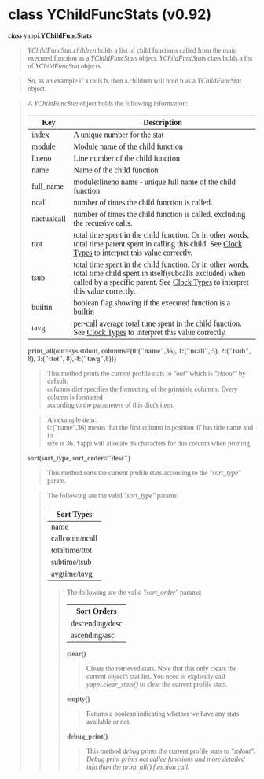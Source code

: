 # class YChildFuncStats (v0.92) #

<font face='Consolas'>

<b><i>class</i></b> yappi.<b>YChildFuncStats</b>

<blockquote><i>YChildFuncStat.children</i> holds a list of child functions called from the main executed function as a <i>YChildFuncStats</i> object. <i>YChildFuncStats</i> class holds a list of <i>YChildFuncStat</i> objects.</blockquote>

<blockquote>So, as an example if a calls b, then a.children will hold b as a <i>YChildFuncStat</i> object.</blockquote>

<blockquote>A <i>YChildFuncStat</i> object holds the following information:<br>
<table><thead><th> <b>Key</b> </th><th> <b>Description</b> </th></thead><tbody>
<tr><td> index </td><td> A unique number for the stat </td></tr>
<tr><td> module </td><td> Module name of the child function </td></tr>
<tr><td> lineno </td><td> Line number of the child function </td></tr>
<tr><td> name </td><td> Name of the child function </td></tr>
<tr><td> full_name </td><td> module:lineno name - unique full name of the child function </td></tr>
<tr><td> ncall </td><td> number of times the child function is called. </td></tr>
<tr><td> nactualcall </td><td> number of times the child function is called, excluding the recursive calls. </td></tr>
<tr><td> ttot </td><td> total time spent in the child function. Or in other words, total time parent spent in calling this child. See <a href='https://code.google.com/p/yappi/wiki/ClockTypes_v082'>Clock Types</a> to interpret this value correctly. </td></tr>
<tr><td> tsub </td><td> total time spent in the child function. Or in other words, total time child spent in itself(subcalls excluded) when called by a specific parent. See <a href='https://code.google.com/p/yappi/wiki/ClockTypes_v082'>Clock Types</a> to interpret this value correctly. </td></tr>
<tr><td> builtin </td><td> boolean flag showing if the executed function is a builtin </td></tr>
<tr><td> tavg </td><td> per-call average total time spent in the child function. See <a href='https://code.google.com/p/yappi/wiki/ClockTypes_v082'>Clock Types</a> to interpret this value correctly. </td></tr></blockquote></tbody></table>

<b>print_all(out=sys.stdout, columns={0:("name",36), 1:("ncall", 5), 2:("tsub", 8), 3:("ttot", 8), 4:("tavg",8)})</b>
<blockquote>This method prints the current profile stats to <i>"out"</i> which is  <i>"stdout"</i> by default.<br>
<i>columns</i> dict specifies the formatting of the printable columns. Every column is formatted<br>
according to the parameters of this dict's item.</blockquote>

<blockquote>An example item:<br>
0:("name",36) means that the first column in position '0' has title name and its<br>
size is 36. Yappi will allocate 36 characters for this column when printing.</blockquote>

<b>sort(sort_type, sort_order="desc")</b>
<blockquote>This method sorts the current profile stats according to the  <i>"sort_type"</i> param.</blockquote>

<blockquote>The following are the valid <i>"sort_type"</i> params:<br>
<table><thead><th> <b>Sort Types</b> </th></thead><tbody>
<tr><td> name </td></tr>
<tr><td> callcount/ncall </td></tr>
<tr><td> totaltime/ttot  </td></tr>
<tr><td> subtime/tsub </td></tr>
<tr><td> avgtime/tavg </td></tr></blockquote></tbody></table>

<blockquote>The following are the valid <i>"sort_order"</i> params:<br>
<table><thead><th> <b>Sort Orders</b> </th></thead><tbody>
<tr><td> descending/desc </td></tr>
<tr><td> ascending/asc </td></tr></blockquote></tbody></table>

<b>clear()</b>
<blockquote>Clears the retrieved stats. Note that this only clears the current object's stat list. You need to explicitly call <i>yappi.clear_stats()</i> to clear the current profile stats.</blockquote>

<b>empty()</b>
<blockquote>Returns a boolean indicating whether we have any stats available or not.</blockquote>

<b>debug_print()</b>
<blockquote>This method <i>debug</i> prints the current profile stats to <i>"stdout". Debug print prints out callee functions and more detailed info than the <i>print_all()</i> function call.</i></blockquote>


</font>